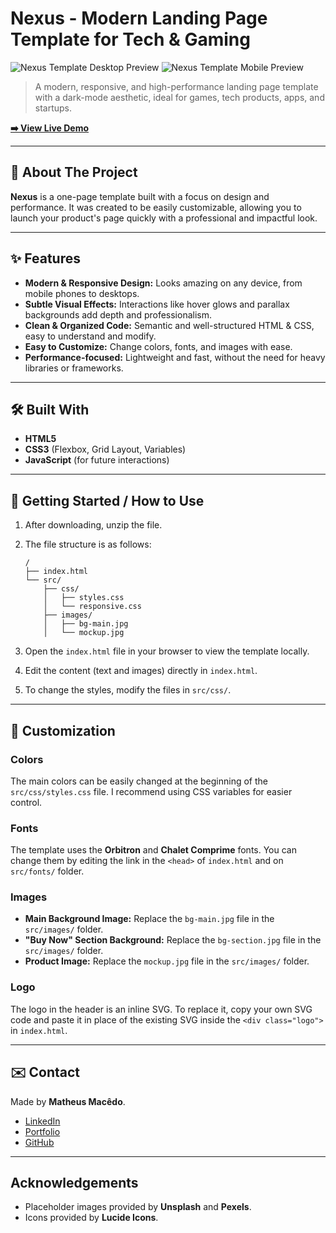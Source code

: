 # Nexus - Modern Landing Page Template for Tech & Gaming

![Nexus Template Desktop Preview](<./design/Nexus%20-%20Landing%20page%20preview%20(desktop).gif>)
![Nexus Template Mobile Preview](<./design/Nexus%20-%20Landing%20page%20preview%20(mobile).gif>)

> A modern, responsive, and high-performance landing page template with a dark-mode aesthetic, ideal for games, tech products, apps, and startups.

**[➡️ View Live Demo](https://matheus-lmacedo.github.io/nexus-template/)**

---

## 🚀 About The Project

**Nexus** is a one-page template built with a focus on design and performance. It was created to be easily customizable, allowing you to launch your product's page quickly with a professional and impactful look.

---

## ✨ Features

- **Modern & Responsive Design:** Looks amazing on any device, from mobile phones to desktops.
- **Subtle Visual Effects:** Interactions like hover glows and parallax backgrounds add depth and professionalism.
- **Clean & Organized Code:** Semantic and well-structured HTML & CSS, easy to understand and modify.
- **Easy to Customize:** Change colors, fonts, and images with ease.
- **Performance-focused:** Lightweight and fast, without the need for heavy libraries or frameworks.

---

## 🛠️ Built With

- **HTML5**
- **CSS3** (Flexbox, Grid Layout, Variables)
- **JavaScript** (for future interactions)

---

## 📂 Getting Started / How to Use

1.  After downloading, unzip the file.
2.  The file structure is as follows:

    ```
    /
    ├── index.html
    └── src/
        ├── css/
        │   ├── styles.css
        │   └── responsive.css
        ├── images/
        │   ├── bg-main.jpg
        │   └── mockup.jpg

    ```

3.  Open the `index.html` file in your browser to view the template locally.
4.  Edit the content (text and images) directly in `index.html`.
5.  To change the styles, modify the files in `src/css/`.

---

## 🎨 Customization

### Colors

The main colors can be easily changed at the beginning of the `src/css/styles.css` file. I recommend using CSS variables for easier control.

### Fonts

The template uses the **Orbitron** and **Chalet Comprime** fonts. You can change them by editing the link in the `<head>` of `index.html` and on `src/fonts/` folder.

### Images

- **Main Background Image:** Replace the `bg-main.jpg` file in the `src/images/` folder.
- **"Buy Now" Section Background:** Replace the `bg-section.jpg` file in the `src/images/` folder.
- **Product Image:** Replace the `mockup.jpg` file in the `src/images/` folder.

### Logo

The logo in the header is an inline SVG. To replace it, copy your own SVG code and paste it in place of the existing SVG inside the `<div class="logo">` in `index.html`.

---

## ✉️ Contact

Made by **Matheus Macêdo**.

- [LinkedIn](https://www.linkedin.com/in/matheus-lmacedo/)
- [Portfolio](https://matheus-lmacedo.vercel.app/)
- [GitHub](https://github.com/matheus-lmacedo/)

---

## Acknowledgements

- Placeholder images provided by **Unsplash** and **Pexels**.
- Icons provided by **Lucide Icons**.
